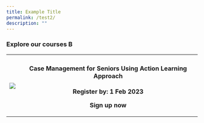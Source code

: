 ```yaml
---
title: Example Title
permalink: /test2/
description: ""
---
```

<h3><b>Explore our courses B</b></h3>

<table>
		<th><img src ="https://d33wubrfki0l68.cloudfront.net/e85eaca82bc23935d8f19586ce6f89f49020d0a2/e0cc2/images/website-grid.png"></th>
		<th><h4>Case Management for Seniors Using Action Learning Approach</h4><p>Register by: 1 Feb 2023</p><p>Sign up now</p>